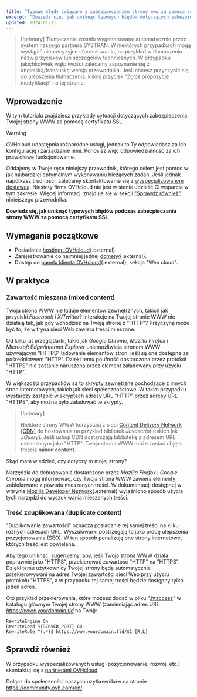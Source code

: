 ```yaml
---
title: "Typowe błędy związane z zabezpieczaniem strony www za pomocą certyfikatu SSL"
excerpt: "Dowiedz się, jak uniknąć typowych błędów dotyczących zabezpieczania strony WWW za pomocą certyfikatu SSL"
updated: 2024-01-11
---
```


> [!primary]
> Tłumaczenie zostało wygenerowane automatycznie przez system naszego partnera SYSTRAN. W niektórych przypadkach mogą wystąpić nieprecyzyjne sformułowania, na przykład w tłumaczeniu nazw przycisków lub szczegółów technicznych. W przypadku jakichkolwiek wątpliwości zalecamy zapoznanie się z angielską/francuską wersją przewodnika. Jeśli chcesz przyczynić się do ulepszenia tłumaczenia, kliknij przycisk “Zgłoś propozycję modyfikacji” na tej stronie.
>

## Wprowadzenie

W tym tutorialu znajdziesz przykłady sytuacji dotyczących zabezpieczenia Twojej strony WWW za pomocą certyfikatu SSL.

> [!warning]
>
> OVHcloud udostępnia różnorodne usługi, jednak to Ty odpowiadasz za ich konfigurację i zarządzanie nimi. Ponosisz więc odpowiedzialność za ich prawidłowe funkcjonowanie.
> 
> Oddajemy w Twoje ręce niniejszy przewodnik, którego celem jest pomoc w jak najbardziej optymalnym wykonywaniu bieżących zadań. Jeśli jednak napotkasz trudności, zalecamy skontaktowanie się z [wyspecjalizowanym dostawcą](partner.). Niestety firma OVHcloud nie jest w stanie udzielić Ci wsparcia w tym zakresie. Więcej informacji znajduje się w sekcji ["Sprawdź również"](ssl_avoid_common_pitfalls_of_making_website_secure_#go-further.) niniejszego przewodnika.
>

**Dowiedz się, jak uniknąć typowych błędów podczas zabezpieczania strony WWW za pomocą certyfikatu SSL**

## Wymagania początkowe

- Posiadanie [hostingu OVHcloud](hosting.){.external}.
- Zarejestrowanie co najmniej jednej [domeny](domains.){.external}.
- Dostęp do [panelu klienta OVHcloud](manager.){.external}, sekcja "Web cloud".

## W praktyce

### Zawartość mieszana (mixed content)

Twoja strona WWW nie ładuje elementów zewnętrznych, takich jak przyciski *Facebook* i *X/Twitter*? Interakcje na Twojej stronie WWW nie działają tak, jak gdy wchodzisz na Twoją stronę z "HTTP"? Przyczyną może być to, że witryna sieci Web zawiera treści mieszane. 

Od kilku lat przeglądarki, takie jak *Google Chrome*, *Mozilla Firefox* i *Microsoft Edge/Internet Explorer* uniemożliwiają stronom WWW używającym "HTTPS" ładowanie elementów stron, jeśli są one dostępne za pośrednictwem "HTTP". Dzięki temu poufność dostarczona przez protokół "HTTPS" nie zostanie naruszona przez element załadowany przy użyciu "HTTP". 

W większości przypadków są to skrypty zewnętrzne pochodzące z innych stron internetowych, takich jak sieci społecznościowe. W takim przypadku wystarczy zastąpić w skryptach adresy URL "HTTP" przez adresy URL "HTTPS", aby można było załadować te skrypty.

> [!primary]
>
> Niektóre strony WWW korzystają z sieci [Content Delivery Network (CDN)](cdn_how_to_use_cdn1.) do hostowania na przykład bibliotek *Javascript* (takich jak *JQuery*). 
> Jeśli usługi CDN dostarczają bibliotekę z adresem URL oznaczonym jako "HTTP", Twoja strona WWW może zostać objęta treścią **mixed content**. 
>

Skąd mam wiedzieć, czy dotyczy to mojej strony?

Narzędzia do debugowania dostarczone przez *Mozilla Firefox* i *Google Chrome* mogą informować, czy Twoja strona WWW zawiera elementy zablokowane z powodu mieszanych treści. W dokumentacji dostępnej w witrynie [Mozilla Developer Network](https://developer.mozilla.org/en-us/docs/Web/Security/Mixed_content){.external} wyjaśniono sposób użycia tych narzędzi do wyszukiwania mieszanych treści.

### Treść zduplikowana (duplicate content)

"Duplikowanie zawartości" oznacza posiadanie tej samej treści na kilku różnych adresach URL. Wyszukiwarki postrzegają to jako próbę ulepszenia pozycjonowania (SEO). W ten sposób penalizują one strony internetowe, których treść jest powielana.

Aby tego uniknąć, sugerujemy, aby, jeśli Twoja strona WWW działa poprawnie jako "HTTPS", przekierować zawartość "HTTP" na "HTTPS". Dzięki temu użytkownicy Twojej strony będą automatycznie przekierowywani na adres Twojej zawartości sieci Web przy użyciu protokołu "HTTPS", a w przypadku tej samej treści będzie dostępny tylko jeden adres. 

Oto przykład przekierowania, które możesz dodać w pliku "[.htaccess](htaccess_url_rewriting_using_mod_rewrite1.)" w katalogu głównym Twojej strony WWW (zamieniając adres URL *https://www.yourdomain.tld* na Twój):

```
RewriteEngine On
RewriteCond %{SERVER_PORT} 80
RewriteRule ^(.*)$ https://www.yourdomain.tld/$1 [R,L]
```

## Sprawdź również <a name="go-further"></a>
 
W przypadku wyspecjalizowanych usług (pozycjonowanie, rozwój, etc.) skontaktuj się z [partnerami OVHcloud](partner.).
 
Dołącz do społeczności naszych użytkowników na stronie <https://community.ovh.com/en/>.